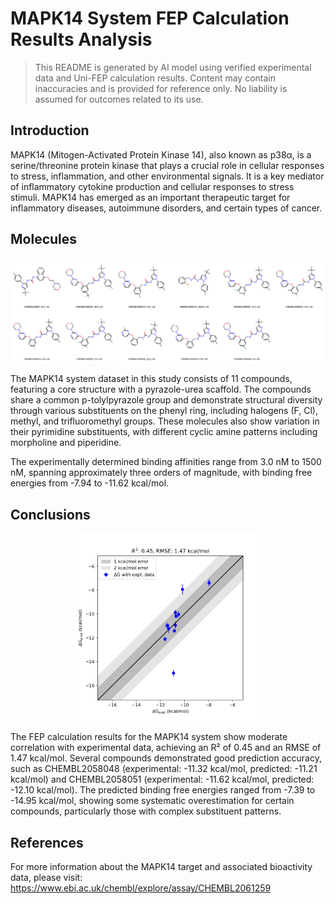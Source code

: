 # MAPK14 System FEP Calculation Results Analysis

> This README is generated by AI model using verified experimental data and Uni-FEP calculation results. Content may contain inaccuracies and is provided for reference only. No liability is assumed for outcomes related to its use.

## Introduction

MAPK14 (Mitogen-Activated Protein Kinase 14), also known as p38α, is a serine/threonine protein kinase that plays a crucial role in cellular responses to stress, inflammation, and other environmental signals. It is a key mediator of inflammatory cytokine production and cellular responses to stress stimuli. MAPK14 has emerged as an important therapeutic target for inflammatory diseases, autoimmune disorders, and certain types of cancer.

## Molecules

![Molecular structures of representative compounds](mol_grid.png)

The MAPK14 system dataset in this study consists of 11 compounds, featuring a core structure with a pyrazole-urea scaffold. The compounds share a common p-tolylpyrazole group and demonstrate structural diversity through various substituents on the phenyl ring, including halogens (F, Cl), methyl, and trifluoromethyl groups. These molecules also show variation in their pyrimidine substituents, with different cyclic amine patterns including morpholine and piperidine.

The experimentally determined binding affinities range from 3.0 nM to 1500 nM, spanning approximately three orders of magnitude, with binding free energies from -7.94 to -11.62 kcal/mol.

## Conclusions

<p align="center"><img src="result_dG.png" width="300"></p>

The FEP calculation results for the MAPK14 system show moderate correlation with experimental data, achieving an R² of 0.45 and an RMSE of 1.47 kcal/mol. Several compounds demonstrated good prediction accuracy, such as CHEMBL2058048 (experimental: -11.32 kcal/mol, predicted: -11.21 kcal/mol) and CHEMBL2058051 (experimental: -11.62 kcal/mol, predicted: -12.10 kcal/mol). The predicted binding free energies ranged from -7.39 to -14.95 kcal/mol, showing some systematic overestimation for certain compounds, particularly those with complex substituent patterns.

## References

For more information about the MAPK14 target and associated bioactivity data, please visit:
https://www.ebi.ac.uk/chembl/explore/assay/CHEMBL2061259 
